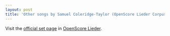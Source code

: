 ```yaml
---
layout: post
title: 'Other songs by Samuel Coleridge-Taylor (OpenScore Lieder Corpus)'
---
```


Visit the [official set page] in [OpenScore Lieder].

[official set page]: https://musescore.com/openscore-lieder-corpus/sets/5103493
[OpenScore Lieder]: https://musescore.com/openscore-lieder-corpus

